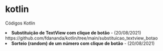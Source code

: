 # kotlin
Códigos Kotlin
<li><b>Substituição de TextView com clique de botão</b> - (20/08/2021)<br>https://github.com/fdananda/kotlin/tree/main/substituicao_textview_botao</li>
<li><b>Sorteio (random) de um número com clique de botão</b> - (20/08/2021)<br></li>
